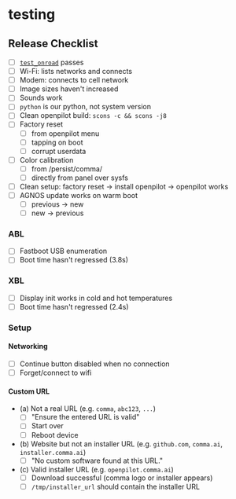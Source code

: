# testing

## Release Checklist

- [ ] [`test_onroad`](https://github.com/commaai/openpilot/blob/master/selfdrive/test/test_onroad.py) passes
- [ ] Wi-Fi: lists networks and connects
- [ ] Modem: connects to cell network
- [ ] Image sizes haven't increased
- [ ] Sounds work
- [ ] `python` is our python, not system version
- [ ] Clean openpilot build: `scons -c && scons -j8`
- [ ] Factory reset
  - [ ] from openpilot menu
  - [ ] tapping on boot
  - [ ] corrupt userdata
- [ ] Color calibration
  - [ ] from /persist/comma/
  - [ ] directly from panel over sysfs
- [ ] Clean setup: factory reset -> install openpilot -> openpilot works
- [ ] AGNOS update works on warm boot
  - [ ] previous -> new
  - [ ] new -> previous

### ABL

- [ ] Fastboot USB enumeration
- [ ] Boot time hasn't regressed (3.8s)

### XBL

- [ ] Display init works in cold and hot temperatures
- [ ] Boot time hasn't regressed (2.4s)

### Setup

#### Networking

- [ ] Continue button disabled when no connection
- [ ] Forget/connect to wifi

#### Custom URL
- (a) Not a real URL (e.g. `comma`, `abc123`, `...`)
  - [ ] "Ensure the entered URL is valid"
  - [ ] Start over
  - [ ] Reboot device
- (b) Website but not an installer URL (e.g. `github.com`, `comma.ai`, `installer.comma.ai`)
  - [ ] "No custom software found at this URL."
- (c) Valid installer URL (e.g. `openpilot.comma.ai`)
  - [ ] Download successful (comma logo or installer appears)
  - [ ] `/tmp/installer_url` should contain the installer URL
